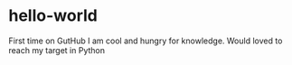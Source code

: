 # hello-world
First time on GutHub
I am cool and hungry for knowledge.
Would loved to reach my target in Python

